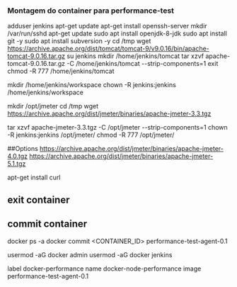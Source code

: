 ### Montagem do container para performance-test

adduser jenkins
apt-get update
apt-get install openssh-server
mkdir /var/run/sshd
apt-get update
sudo apt install openjdk-8-jdk
sudo apt install git -y
sudo apt install subversion -y
cd /tmp
wget https://archive.apache.org/dist/tomcat/tomcat-9/v9.0.16/bin/apache-tomcat-9.0.16.tar.gz
su jenkins
mkdir /home/jenkins/tomcat
tar xzvf apache-tomcat-9.0.16.tar.gz -C /home/jenkins/tomcat --strip-components=1
exit
chmod -R 777 /home/jenkins/tomcat

mkdir /home/jenkins/workspace
chown -R jenkins:jenkins /home/jenkins/workspace

mkdir /opt/jmeter
cd /tmp
wget https://archive.apache.org/dist/jmeter/binaries/apache-jmeter-3.3.tgz

tar xzvf apache-jmeter-3.3.tgz -C /opt/jmeter --strip-components=1
chown -R jenkins:jenkins /opt/jmeter/
chmod -R 777 /opt/jmeter/

##Options
https://archive.apache.org/dist/jmeter/binaries/apache-jmeter-4.0.tgz
https://archive.apache.org/dist/jmeter/binaries/apache-jmeter-5.1.tgz

apt-get install curl

## exit container

## commit container
docker ps -a
docker commit <CONTAINER_ID> performance-test-agent-0.1


usermod -aG docker admin
usermod -aG docker jenkins


label docker-performance
name docker-node-performance
image performance-test-agent-0.1
